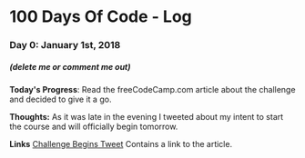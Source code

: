 # 100 Days Of Code - Log

### Day 0: January 1st, 2018
##### (delete me or comment me out)

**Today's Progress**: Read the freeCodeCamp.com article about the challenge and decided to give it a go.

**Thoughts:** As it was late in the evening I tweeted about my intent to start the course and will officially begin tomorrow.

**Links** [Challenge Begins Tweet](https://twitter.com/ConnarCode/status/947871649457729537) Contains a link to the article.

